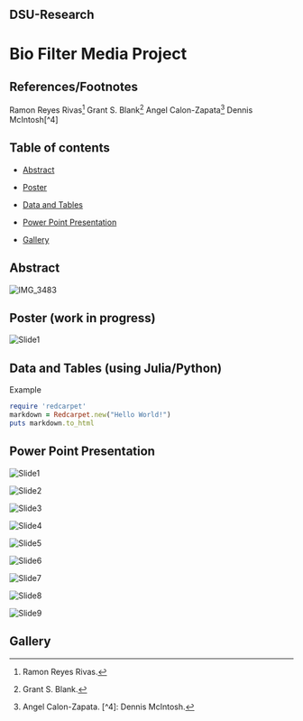 ## DSU-Research

# Bio Filter Media Project


## References/Footnotes

Ramon Reyes Rivas[^1]
Grant S. Blank[^2]
Angel Calon-Zapata[^3]
Dennis McIntosh[^4]

[^1]: Ramon Reyes Rivas.
[^2]: Grant S. Blank.
[^3]: Angel Calon-Zapata.
[^4]​: Dennis McIntosh.  

## Table of contents

- [Abstract](https://github.com/RamonReyes632/DSU-Research/blob/main/README.md#abstract)

- [Poster](https://github.com/RamonReyes632/DSU-Research/blob/main/README.md#poster-work-in-progress)

- [Data and Tables](https://github.com/RamonReyes632/DSU-Research/blob/main/README.md#data-and-tables-using-juliapython)
  
- [Power Point Presentation](https://github.com/RamonReyes632/DSU-Research/blob/main/README.md#power-point-presentation)
  
- [Gallery](https://github.com/RamonReyes632/DSU-Research/blob/main/README.md#gallery)



## Abstract
![IMG_3483](https://github.com/user-attachments/assets/6f02fd3f-ff20-4405-91be-0fb74f45181f)

## Poster (work in progress)
![Slide1](https://github.com/user-attachments/assets/707495b9-9ce4-4efb-b6b7-c407d24186f1)


## Data and Tables (using Julia/Python)
Example
```ruby
require 'redcarpet'
markdown = Redcarpet.new("Hello World!")
puts markdown.to_html
```


## Power Point Presentation

![Slide1](https://github.com/user-attachments/assets/51adfdf0-8bce-4e0e-890b-8938a8949921)

![Slide2](https://github.com/user-attachments/assets/d784e939-49ea-4477-8ca6-d397ecf62745)

![Slide3](https://github.com/user-attachments/assets/ba19a121-fed7-4067-a63a-31cf9c6a8997)

![Slide4](https://github.com/user-attachments/assets/03fc9746-dd15-47c6-9bda-3d7010129b75)

![Slide5](https://github.com/user-attachments/assets/aa7bd93b-5b4c-4e84-9751-c9812b2c3536)

![Slide6](https://github.com/user-attachments/assets/43746750-4d9d-47a5-bda4-0cbcbda54e9b)

![Slide7](https://github.com/user-attachments/assets/246e4874-5a52-4be5-bae4-df5f1e2c3dae)

![Slide8](https://github.com/user-attachments/assets/93cb313c-eafe-4d64-993f-6df94129ab15)

![Slide9](https://github.com/user-attachments/assets/0ddc33c3-a942-4e4f-b209-60f24877b0c5)


## Gallery




